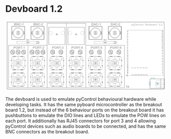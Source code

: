 # Devboard 1.2

![board image](board.png)

The devboard is used to emulate pyControl behavioural hardware while developing tasks.  It has the same pyboard microcontroller as the breakout board 1.2, but instead of the 6 behaviour ports on the breakout board it has pushbuttons to emulate the DIO lines and LEDs to emulate the POW lines on each port.  It additionally has RJ45 connectors for port 3 and 4 allowing pyControl devices such as audio boards to be connected, and has the same BNC connectors as the breakout board.